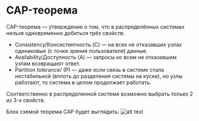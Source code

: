 # CAP-теорема
CAP-теорема — утверждение о том, что в распределённых системах нельзя одновременно добиться трёх свойств:

- Consistency/Консистентность (C) — на всех не отказавших узлах одинаковые (с точки зрения пользователя) данные.
- Availability/Доступность (A) — запросы ко всем не отказавшим узлам возвращают ответ.
- Partition tolerance/ (P) — даже если связь в системе стала нестабильной (вплоть до разделения системы на куски), но узлы работают, то система в целом продолжает работать.

Соответственно в распределенной системе возможно выбрать только 2 из 3-х свойств.

Блок схемой теорема CAP будет выглядить:
![alt text](https://github.com/nol1v3/OTUS-homework/tree/main/lesson_2/cap-teorema.png)
